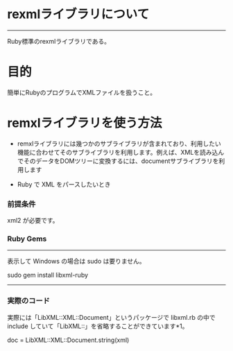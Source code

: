 # rexmlライブラリについて
* * *
Ruby標準のrexmlライブラリである。

# 目的
簡単にRubyのプログラムでXMLファイルを扱うこと。

# remxlライブラリを使う方法
* remxlライブラリには幾つかのサブライブラリが含まれており、利用したい機能に合わせてそのサブライブラリを利用します。例えば、XMLを読み込んでそのデータをDOMツリーに変換するには、documentサブライブラリを利用します

* Ruby で XML をパースしたいとき

### 前提条件

xml2 が必要です。
### Ruby Gems
***
表示して
Windows の場合は sudo は要りません。

sudo gem install libxml-ruby

***
### 実際のコード
実際には「LibXML::XML::Document」というパッケージで libxml.rb の中で include していて「LibXML::」を省略することができています*1。

doc = LibXML::XML::Document.string(xml)